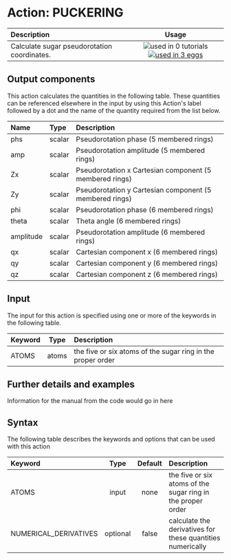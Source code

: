 # Action: PUCKERING

| Description    | Usage |
|:--------|:--------:|
|  Calculate sugar pseudorotation coordinates. | ![used in 0 tutorials](https://img.shields.io/badge/tutorials-0-red.svg)[![used in 3 eggs](https://img.shields.io/badge/nest-3-green.svg)](https://www.plumed-nest.org/browse.html?search=PUCKERING) | 

## Output components

This action calculates the quantities in the following table.  These quantities can be referenced elsewhere in the input by using this Action's label followed by a dot and the name of the quantity required from the list below.

| Name | Type | Description |
|:-------|:-----|:-------|
| phs | scalar | Pseudorotation phase (5 membered rings) | 
| amp | scalar | Pseudorotation amplitude (5 membered rings) | 
| Zx | scalar | Pseudorotation x Cartesian component (5 membered rings) | 
| Zy | scalar | Pseudorotation y Cartesian component (5 membered rings) | 
| phi | scalar | Pseudorotation phase (6 membered rings) | 
| theta | scalar | Theta angle (6 membered rings) | 
| amplitude | scalar | Pseudorotation amplitude (6 membered rings) | 
| qx | scalar | Cartesian component x (6 membered rings) | 
| qy | scalar | Cartesian component y (6 membered rings) | 
| qz | scalar | Cartesian component z (6 membered rings) | 


## Input

The input for this action is specified using one or more of the keywords in the following table.

| Keyword |  Type | Description |
|:--------|:------:|:-----------|
| ATOMS | atoms | the five or six atoms of the sugar ring in the proper order |


## Further details and examples 
Information for the manual from the code would go in here 
## Syntax 
The following table describes the keywords and options that can be used with this action 

| Keyword | Type | Default | Description |
|:-------|:----:|:-------:|:-----------|
| ATOMS | input | none | the five or six atoms of the sugar ring in the proper order |
| NUMERICAL_DERIVATIVES | optional | false |  calculate the derivatives for these quantities numerically |
